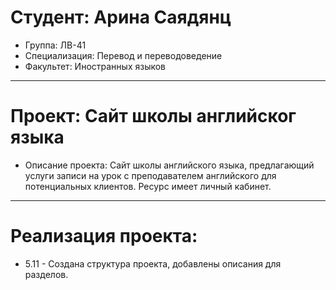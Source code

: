# Студент: Арина Саядянц
- Группа: ЛВ-41
- Специализация: Перевод и переводоведение
- Факультет: Иностранных языков
---
# Проект: Сайт школы английског языка
- Описание проекта: Сайт школы английского языка, предлагающий услуги записи на урок с преподавателем английского для потенциальных клиентов. Ресурс имеет личный кабинет.
---
# Реализация проекта:
- 5.11 - Создана структура проекта, добавлены описания для разделов.